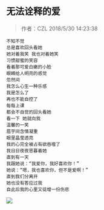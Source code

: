 # `无法诠释的爱`
> 作者：CZL 2018/5/30 14:23:38 

    不知不觉
    总是喜欢回头看她
    她对着我笑 我也对着她笑
    习惯甜蜜的笑容
    看着那可爱白嫩的小脸
    眼睛给人明亮的感觉
    忽然间
    我怎么心生一种乐感
    我是怎么了
    再也不能自控了
    每每上课
    都会不自觉的回头看她 
    看一下 她就向我
    温馨的一笑
    眉宇间含情凝重
    眼里晶莹透亮
    我的心完全被占有欲吞噬了
    我日日夜夜思暮着她
    直到有一天
    我跟她说：“我爱你，我好喜欢你！” 
    她说：“嗯，我也喜欢你，但不是爱啊！”
    直到我们分离开
    她也没有答应过我
    自此后我的心里又徒增一份伤悲

![](http://a4.qpic.cn/psb?/V10aVfYT2mEhGL/Z8w*BIpQaQu1W24XFP1Z6JnLyWQt8PqVb5mQU0bItTM!/b/dGMAAAAAAAAA&ek=1&kp=1&pt=0&bo=7wEqAwAAAAAFAOQ!&tl=3&su=0179810689&tm=1527660000&sce=0-12-12&rf=2-9)